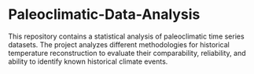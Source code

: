 # Paleoclimatic-Data-Analysis
This repository contains a statistical analysis of paleoclimatic time series datasets. The project analyzes different methodologies for historical temperature reconstruction to evaluate their comparability, reliability, and ability to identify known historical climate events.
